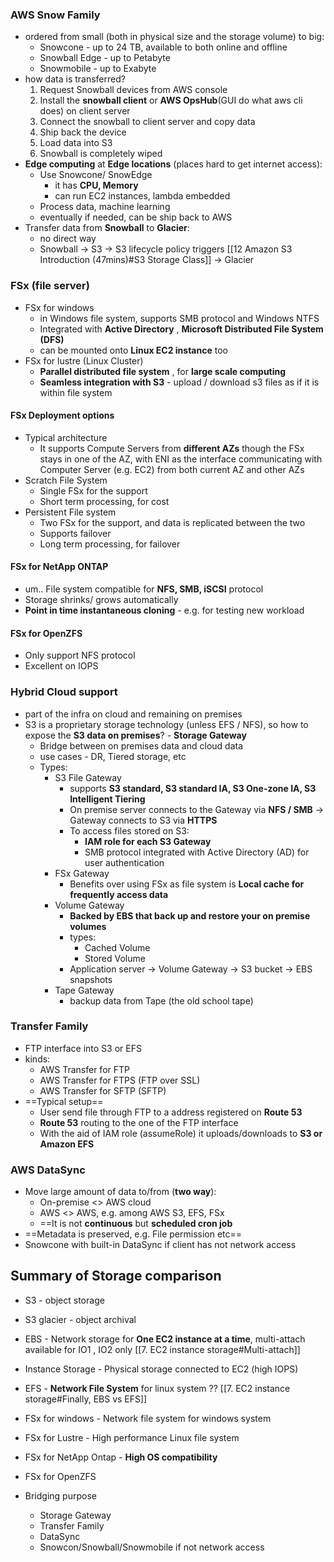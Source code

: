 ### AWS Snow Family

- ordered from small (both in physical size and the storage volume) to big:
	- Snowcone - up to 24 TB, available to both online and offline
	- Snowball Edge - up to Petabyte
	- Snowmobile - up to Exabyte
- how data is transferred?
	1. Request Snowball devices from AWS console
	2. Install the **snowball client** or **AWS OpsHub**(GUI do what aws cli does) on client server
	3. Connect the snowball to client server and copy data
	4. Ship back the device
	5. Load data into S3
	6. Snowball is completely wiped
- **Edge computing** at **Edge locations** (places hard to get internet access):
	- Use Snowcone/ SnowEdge
		- it has **CPU, Memory**
		- can run EC2 instances, lambda embedded
	- Process data, machine learning
	- eventually if needed, can be ship back to AWS
 - Transfer data from **Snowball** to **Glacier**:
	 - no direct way
	 - Snowball -> S3 -> S3 lifecycle policy triggers [[12 Amazon S3 Introduction (47mins)#S3 Storage Class]] -> Glacier

### FSx (file server)

- FSx for windows
	- in Windows file system, supports SMB protocol and Windows NTFS
	- Integrated with **Active Directory** , **Microsoft Distributed File System (DFS)**
	- can be mounted onto **Linux EC2 instance** too
- FSx for lustre (Linux Cluster) 
	- **Parallel distributed file system** , for **large scale computing**
	- **Seamless integration with S3** - upload / download s3 files as if it is within file system

#### FSx Deployment options

- Typical architecture
	- It supports Compute Servers from **different AZs** though the FSx stays in one of the AZ, with ENI as the interface communicating with Computer Server (e.g. EC2) from both current AZ and other AZs
- Scratch File System
	- Single FSx for the support
	- Short term processing, for cost
- Persistent File system
	- Two FSx for the support, and data is replicated between the two
	- Supports failover
	- Long term processing, for failover

#### FSx for NetApp ONTAP

- um.. File system compatible for **NFS, SMB, iSCSI** protocol
- Storage shrinks/ grows automatically
- **Point in time instantaneous cloning** - e.g. for testing new workload 

#### FSx for OpenZFS

- Only support NFS protocol
- Excellent on IOPS

### Hybrid Cloud support

- part of the infra on cloud and remaining on premises
- S3 is a proprietary storage technology (unless EFS / NFS), so how to expose the **S3 data on premises**? - **Storage Gateway**
	- Bridge between on premises data and cloud data
	- use cases - DR, Tiered storage, etc
	- Types:
		- S3 File Gateway
			- supports **S3 standard, S3 standard IA, S3 One-zone IA, S3 Intelligent Tiering**
			- On premise server connects to the Gateway via **NFS / SMB** -> Gateway connects to S3 via **HTTPS**
			- To access files stored on S3:
				- **IAM role for each S3 Gateway**
				- SMB protocol integrated with Active Directory (AD) for user authentication
		- FSx Gateway
			- Benefits over using FSx as file system is **Local cache for frequently access data**
		- Volume Gateway
			- **Backed by EBS that back up and restore your on premise volumes**
			- types:
				- Cached Volume
				- Stored Volume
			- Application server -> Volume Gateway -> S3 bucket -> EBS snapshots
		- Tape Gateway
			- backup data from Tape (the old school tape)

### Transfer Family

- FTP interface into S3 or EFS
- kinds:
	- AWS Transfer for FTP
	- AWS Transfer for FTPS (FTP over SSL)
	- AWS Transfer for SFTP (SFTP)
 - ==Typical setup==
	 - User send file through FTP to a address registered on **Route 53**
	 - **Route 53** routing to the one of the FTP interface
	 - With the aid of IAM role (assumeRole) it uploads/downloads to **S3 or Amazon EFS**

### AWS DataSync

- Move large amount of data to/from (**two way**):
	- On-premise <> AWS cloud
	- AWS <> AWS, e.g. among AWS S3, EFS, FSx
	- ==It is not **continuous** but **scheduled cron job**
- ==Metadata is preserved, e.g. File permission etc==
- Snowcone with built-in DataSync if client has not network access

## Summary of Storage comparison

- S3 - object storage
- S3 glacier - object archival
- EBS - Network storage for **One EC2 instance at a time**, multi-attach available for IO1 , IO2 only [[7. EC2 instance storage#Multi-attach]]
- Instance Storage - Physical storage connected to EC2 (high IOPS)
- EFS - **Network File System** for linux system ?? [[7. EC2 instance storage#Finally, EBS vs EFS]]
- FSx for windows - Network file system for windows system
- FSx for Lustre - High performance Linux file system
- FSx for NetApp Ontap - **High OS compatibility**
- FSx for OpenZFS

- Bridging purpose
	- Storage Gateway
	- Transfer Family
	- DataSync
	- Snowcon/Snowball/Snowmobile if not network access
